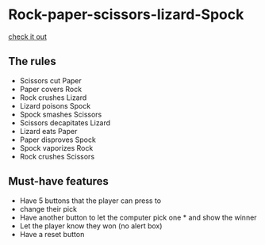 # Rock-paper-scissors-lizard-Spock

[check it out](https://hub-mo.github.io/Rock-paper-scissors-lizard-Spock/)

## The rules
* Scissors cut Paper
* Paper covers Rock
* Rock crushes Lizard
* Lizard poisons Spock
* Spock smashes Scissors
* Scissors decapitates Lizard
* Lizard eats Paper
* Paper disproves Spock
* Spock vaporizes Rock
* Rock crushes Scissors

## Must-have features
* Have 5 buttons that the player can press to
* change their pick
* Have another button to let the computer pick one * and show the winner
* Let the player know they won (no alert box)
* Have a reset button
